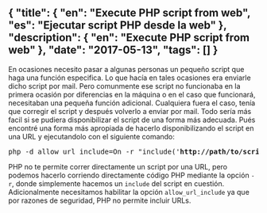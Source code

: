 {
    "title": {
        "en": "Execute PHP script from web",
        "es": "Ejecutar script PHP desde la web"
    },
    "description": {
        "en": "Execute PHP script from web"
    },
    "date": "2017-05-13",
    "tags": []
}
---
<p>En ocasiones necesito pasar a algunas personas un pequeño script que haga una función especifica.
Lo que hacía en tales ocasiones era enviarle dicho script por mail.
Pero comunmente ese script no funcionaba en la primera ocasión por diferencias en la máquina o en el caso que funcionará, necesitaban una pequeña función adicional.
Cualquiera fuera el caso, tenía que corregir el script y después volverlo a enviar por mail.
Todo sería más facil si se pudiera disponibilizar el script de una forma más adecuada.
Pués encontré una forma más apropiada de hacerlo disponibilizando el script en una URL y ejecutandolo con el siguiente comando:</p>
<pre>php -d allow_url_include=On -r "include('<b>http://path/to/script.php</b>');"</pre>
<p>PHP no te permite correr directamente un script por una URL,
pero podemos hacerlo corriendo directamente código PHP mediante la opción <code>-r</code>,
donde simplemente hacemos un <code>include</code> del script en cuestión.
Adicionalmente necesitamos habilitar la opción <code>allow_url_include</code> ya que por razones de seguridad, PHP no permite incluir URLs.</p>
